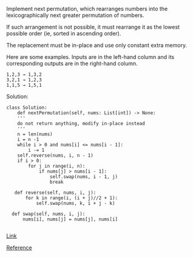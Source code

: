 Implement next permutation, which rearranges numbers into the lexicographically next greater permutation of numbers.

If such arrangement is not possible, it must rearrange it as the lowest possible order (ie, sorted in ascending order).

The replacement must be in-place and use only constant extra memory.

Here are some examples. Inputs are in the left-hand column and its corresponding outputs are in the right-hand column.

```
1,2,3 → 1,3,2
3,2,1 → 1,2,3
1,1,5 → 1,5,1
```

Solution:
```
class Solution:
    def nextPermutation(self, nums: List[int]) -> None:
    '''
    do not return anything, modify in-place instead
    '''
    n = len(nums)
    i = n -1
    while i > 0 and nums[i] <= nums[i - 1]:
        i -= 1
    self.reverse(nums, i, n - 1)
    if i > 0:
        for j in range(i, n):
            if nums[j] > nums[i - 1]:
                self.swap(nums, i - 1, j)
                break
                
   def reverse(self, nums, i, j):
       for k in range(i, (i + j)//2 + 1):
           self.swap(nums, k, i + j - k)
           
  def swap(self, nums, i, j):
      nums[i], nums[j] = nums[j], nums[i]     
        
```

[Link](https://leetcode.com/problems/next-permutation/)

[Reference](https://blog.csdn.net/fuxuemingzhu/article/details/82113409)
